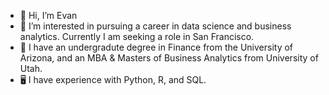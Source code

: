 - 👋 Hi, I’m Evan
- 👀 I’m interested in pursuing a career in data science and business analytics. Currently I am seeking a role in San Francisco.
- 🌱 I have an undergradute degree in Finance from the University of Arizona, and an MBA & Masters of Business Analytics from University of Utah.
- 🖥️ I have experience with Python, R, and SQL.

<!---
eb-data/eb-data is a ✨ special ✨ repository because its `README.md` (this file) appears on your GitHub profile.
You can click the Preview link to take a look at your changes.
--->
